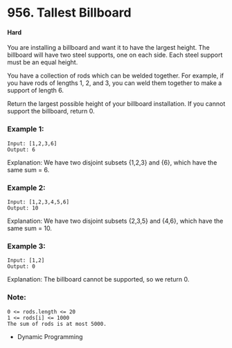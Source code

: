 # 956. Tallest Billboard
#### Hard

You are installing a billboard and want it to have the largest height.  The billboard will have two steel supports, one on each side.  Each steel support must be an equal height.

You have a collection of rods which can be welded together.  For example, if you have rods of lengths 1, 2, and 3, you can weld them together to make a support of length 6.

Return the largest possible height of your billboard installation.  If you cannot support the billboard, return 0.

 

### Example 1:
```
Input: [1,2,3,6]
Output: 6
```
Explanation: We have two disjoint subsets {1,2,3} and {6}, which have the same sum = 6.

### Example 2:

```
Input: [1,2,3,4,5,6]
Output: 10
```
Explanation: We have two disjoint subsets {2,3,5} and {4,6}, which have the same sum = 10.

### Example 3:

```
Input: [1,2]
Output: 0
```
Explanation: The billboard cannot be supported, so we return 0.
 

### Note:

```
0 <= rods.length <= 20
1 <= rods[i] <= 1000
The sum of rods is at most 5000.
```

* Dynamic Programming
